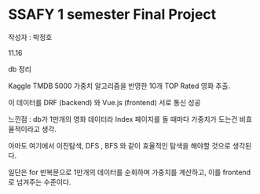 # SSAFY 1 semester Final Project 

작성자 : 박정호



11.16

db 정리 

Kaggle TMDB 5000 가중치 알고리즘을 반영한 10개 TOP Rated 영화 추출.

이 데이터를 DRF (backend) 와 Vue.js (frontend) 서로 통신 성공



느낀점 : db가 1만개의 영화 데이터라 Index 페이지를 돌 때마다 가중치가 도는건 비효율적이라고 생각.

아마도 여기에서 이진탐색, DFS , BFS 와 같이 효율적인 탐색을 해야할 것으로 생각된다.

일단은 for 반복문으로 1만개의 데이터를 순회하며 가중치를 계산하고, 이를 frontend로 넘겨주는 수준이다.
